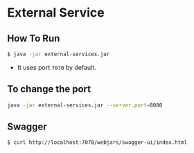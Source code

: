 # External Service

## How To Run

```bash
$ java -jar external-services.jar
```
- It uses port `7070` by default.

## To change the port

```bash
java -jar external-services.jar --server.port=8080
```

## Swagger
```bash
$ curl http://localhost:7070/webjars/swagger-ui/index.html
```
